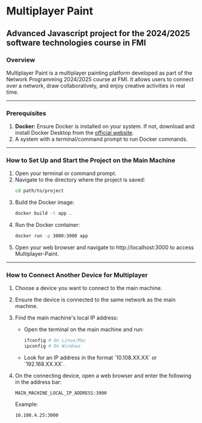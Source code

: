 # Multiplayer Paint
## Advanced Javascript project for the 2024/2025 software technologies course in FMI

### Overview
Multiplayer Paint is a multiplayer painting platform developed as part of the Network Programming 2024/2025 course at FMI. It allows users to connect over a network, draw collaboratively, and enjoy creative activities in real time.

---

### Prerequisites
1. **Docker:** Ensure Docker is installed on your system. If not, download and install Docker Desktop from the [official website](https://www.docker.com/products/docker-desktop).
2. A system with a terminal/command prompt to run Docker commands.

---

### How to Set Up and Start the Project on the Main Machine
1. Open your terminal or command prompt.
2. Navigate to the directory where the project is saved:
   ```bash
   cd path/to/project
   ```
3. Build the Docker image:
   ```bash
   docker build -t app .
   ```
4. Run the Docker container:
   ```bash
   docker run -p 3000:3000 app
   ```
5. Open your web browser and navigate to http://localhost:3000 to access Multiplayer-Paint.

---

### How to Connect Another Device for Multiplayer
1. Choose a device you want to connect to the main machine.
2. Ensure the device is connected to the same network as the main machine.
3. Find the main machine's local IP address:
   - Open the terminal on the main machine and run:
     ```bash
     ifconfig # On Linux/Mac
     ipconfig # On Windows
     ```
   - Look for an IP address in the format \`10.108.XX.XX\` or \`192.168.XX.XX\`.

4. On the connecting device, open a web browser and enter the following in the address bar:
   ```
   MAIN_MACHINE_LOCAL_IP_ADDRESS:3000
   ```
   Example:
   ```
   10.108.4.25:3000
   ```
